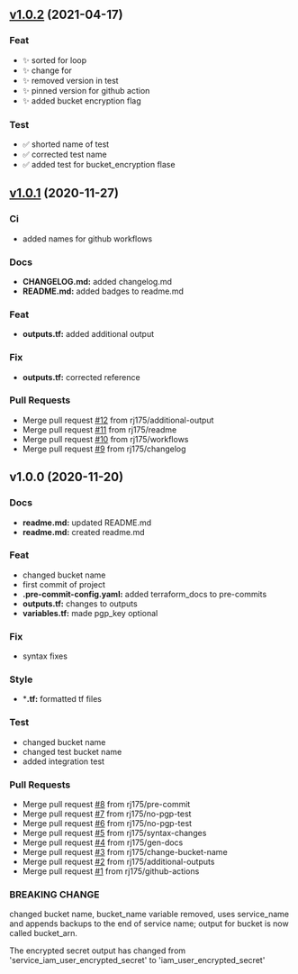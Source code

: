 
<a name="v1.0.2"></a>
## [v1.0.2](https://github.com/rj175/terraform-s3-backup-bucket/compare/v1.0.1...v1.0.2) (2021-04-17)

### Feat

* :sparkles: sorted for loop
* :sparkles: change for
* :sparkles: removed version in test
* :sparkles: pinned version for github action
* :sparkles: added bucket encryption flag

### Test

* :white_check_mark: shorted name of test
* :white_check_mark: corrected test name
* :white_check_mark: added test for bucket_encryption flase


<a name="v1.0.1"></a>
## [v1.0.1](https://github.com/rj175/terraform-s3-backup-bucket/compare/v1.0.0...v1.0.1) (2020-11-27)

### Ci

* added names for github workflows

### Docs

* **CHANGELOG.md:** added changelog.md
* **README.md:** added badges to readme.md

### Feat

* **outputs.tf:** added additional output

### Fix

* **outputs.tf:** corrected reference

### Pull Requests

* Merge pull request [#12](https://github.com/rj175/terraform-s3-backup-bucket/issues/12) from rj175/additional-output
* Merge pull request [#11](https://github.com/rj175/terraform-s3-backup-bucket/issues/11) from rj175/readme
* Merge pull request [#10](https://github.com/rj175/terraform-s3-backup-bucket/issues/10) from rj175/workflows
* Merge pull request [#9](https://github.com/rj175/terraform-s3-backup-bucket/issues/9) from rj175/changelog


<a name="v1.0.0"></a>
## v1.0.0 (2020-11-20)

### Docs

* **readme.md:** updated README.md
* **readme.md:** created readme.md

### Feat

* changed bucket name
* first commit of project
* **.pre-commit-config.yaml:** added terraform_docs to pre-commits
* **outputs.tf:** changes to outputs
* **variables.tf:** made pgp_key optional

### Fix

* syntax fixes

### Style

* ***.tf:** formatted tf files

### Test

* changed bucket name
* changed test bucket name
* added integration test

### Pull Requests

* Merge pull request [#8](https://github.com/rj175/terraform-s3-backup-bucket/issues/8) from rj175/pre-commit
* Merge pull request [#7](https://github.com/rj175/terraform-s3-backup-bucket/issues/7) from rj175/no-pgp-test
* Merge pull request [#6](https://github.com/rj175/terraform-s3-backup-bucket/issues/6) from rj175/no-pgp-test
* Merge pull request [#5](https://github.com/rj175/terraform-s3-backup-bucket/issues/5) from rj175/syntax-changes
* Merge pull request [#4](https://github.com/rj175/terraform-s3-backup-bucket/issues/4) from rj175/gen-docs
* Merge pull request [#3](https://github.com/rj175/terraform-s3-backup-bucket/issues/3) from rj175/change-bucket-name
* Merge pull request [#2](https://github.com/rj175/terraform-s3-backup-bucket/issues/2) from rj175/additional-outputs
* Merge pull request [#1](https://github.com/rj175/terraform-s3-backup-bucket/issues/1) from rj175/github-actions

### BREAKING CHANGE


changed bucket name, bucket_name variable removed, uses service_name and appends
backups to the end of service name; output for bucket is now called bucket_arn.

The encrypted secret output has changed from 'service_iam_user_encrypted_secret' to
'iam_user_encrypted_secret'

